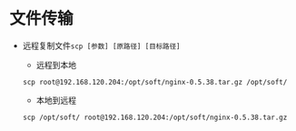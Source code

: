 # 文件传输
* 远程复制文件`scp [参数] [原路径] [目标路径]`
    * 远程到本地
    
    `scp root@192.168.120.204:/opt/soft/nginx-0.5.38.tar.gz /opt/soft/`

    * 本地到远程

    `scp /opt/soft/ root@192.168.120.204:/opt/soft/nginx-0.5.38.tar.gz`
